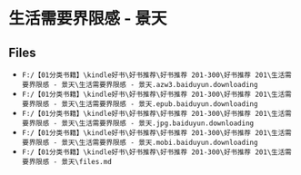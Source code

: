 # 生活需要界限感 - 景天

## Files

- `F:/【01分类书籍】\kindle好书\好书推荐\好书推荐 201-300\好书推荐 201\生活需要界限感 - 景天\生活需要界限感 - 景天.azw3.baiduyun.downloading`
- `F:/【01分类书籍】\kindle好书\好书推荐\好书推荐 201-300\好书推荐 201\生活需要界限感 - 景天\生活需要界限感 - 景天.epub.baiduyun.downloading`
- `F:/【01分类书籍】\kindle好书\好书推荐\好书推荐 201-300\好书推荐 201\生活需要界限感 - 景天\生活需要界限感 - 景天.jpg.baiduyun.downloading`
- `F:/【01分类书籍】\kindle好书\好书推荐\好书推荐 201-300\好书推荐 201\生活需要界限感 - 景天\生活需要界限感 - 景天.mobi.baiduyun.downloading`
- `F:/【01分类书籍】\kindle好书\好书推荐\好书推荐 201-300\好书推荐 201\生活需要界限感 - 景天\files.md`
